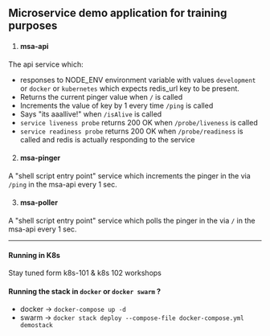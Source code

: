 ## Microservice demo application for training purposes

1. #### msa-api
The api service which:
  * responses to NODE_ENV environment variable with values `development` or `docker` or `kubernetes` which expects redis_url key to be present.
  * Returns the current pinger value when `/` is called
  * Increments the value of key by 1 every time `/ping` is called
  * Says "its aaallive!" when `/isAlive` is called
  * `service liveness probe` returns 200 OK when `/probe/liveness` is called
  * `service readiness probe` returns 200 OK when `/probe/readiness` is called and redis is actually responding to the service


2. #### msa-pinger
A "shell script entry point" service which increments the pinger in the via `/ping` in the msa-api every 1 sec.


3. #### msa-poller
A "shell script entry point" service which polls the pinger in the via `/` in the msa-api every 1 sec.

---
#### Running in K8s
Stay tuned form k8s-101 & k8s 102 workshops

#### Running the stack in `docker` or `docker swarm` ?
* docker -> `docker-compose up -d`
* swarm -> `docker stack deploy --compose-file docker-compose.yml demostack`
